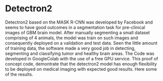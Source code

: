 # Detectron2
Detectron2 based on the MASK R-CNN was developed by Facebook and seems to have good outcomes in a segmentation task for pre-clinical images of GBM brain model. After manually segmenting a small dataset comprising of 4 animals, the model was train on such images and consequently deployed on a validation and test data.
Seen the little amount of training data, the software made a very good job in detecting, segmenting and classifying tumor and healthy brain areas.
The Code was developed in GoogleColab with the use of a free GPU service.
This proof of concept code, demontrate that the detectron2 model has enough flexibility to be deployed on medical imaging with expected good results.
Here some of the results.
